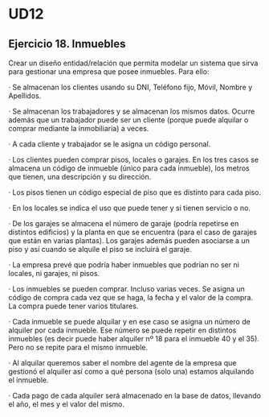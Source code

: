 # UD12

## Ejercicio 18. Inmuebles

Crear un diseño entidad/relación que permita modelar un sistema que sirva para gestionar una 
empresa que posee inmuebles. Para ello:


· Se almacenan los clientes usando su DNI, Teléfono fijo, Móvil, Nombre y Apellidos.

· Se almacenan los trabajadores y se almacenan los mismos datos. Ocurre además que un trabajador puede ser un cliente (porque puede alquilar o comprar mediante la inmobiliaria) a veces.

· A cada cliente y trabajador se le asigna un código personal.

· Los clientes pueden comprar pisos, locales o garajes. En los tres casos se almacena un código de inmueble (único para cada inmueble), los metros que tienen, una descripción y su dirección. 

· Los pisos tienen un código especial de piso que es distinto para cada piso. 

· En los locales se indica el uso que puede tener y si tienen servicio o no.

· De los garajes se almacena el número de garaje (podría repetirse en distintos edificios) y la planta en que se encuentra (para el caso de garajes que están en varias plantas). Los garajes además pueden asociarse a un piso y así cuando se alquile el piso se incluirá el garaje.

· La empresa prevé que podría haber inmuebles que podrían no ser ni locales, ni garajes, ni pisos.

· Los inmuebles se pueden comprar. Incluso varias veces. Se asigna un código de compra cada vez que se haga, la fecha y el valor de la compra. La compra puede tener varios titulares. 

· Cada inmueble se puede alquilar y en ese caso se asigna un número de alquiler por cada inmueble. Ese número se puede repetir en distintos inmuebles (es decir puede haber alquiler nº 18 para el inmueble 40 y el 35). Pero no se repite para el mismo inmueble.

· Al alquilar queremos saber el nombre del agente de la empresa que gestionó el alquiler así como a qué persona (solo una) estamos alquilando el inmueble.

· Cada pago de cada alquiler será almacenado en la base de datos, llevando el año, el mes y el valor del mismo.
